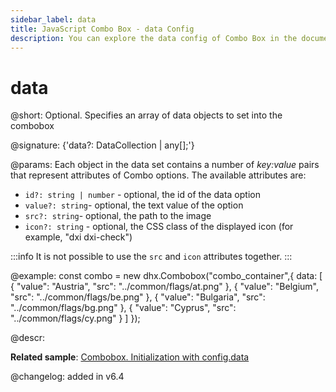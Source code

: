 ```yaml
---
sidebar_label: data
title: JavaScript Combo Box - data Config 
description: You can explore the data config of Combo Box in the documentation of the DHTMLX JavaScript UI library. Browse developer guides and API reference, try out code examples and live demos, and download a free 30-day evaluation version of DHTMLX Suite.
---
```


# data

@short: Optional. Specifies an array of data objects to set into the combobox

@signature: {'data?: DataCollection<any> | any[];'}

@params:
Each object in the data set contains a number of *key:value* pairs that represent attributes of Combo options. The available attributes are:

- `id?: string | number` - optional, the id of the data option
- `value?: string`- optional, the text value of the option
- `src?: string`- optional, the path to the image
- `icon?: string` - optional, the CSS class of the displayed icon (for example, "dxi dxi-check")

:::info
It is not possible to use the `src` and `icon` attributes together.
:::

@example:
const combo = new dhx.Combobox("combo_container",{
    data: [
		{
			"value": "Austria",
			"src": "../common/flags/at.png"
		},
		{
			"value": "Belgium",
			"src": "../common/flags/be.png"
		},
		{
			"value": "Bulgaria",
			"src": "../common/flags/bg.png"
		},
		{
			"value": "Cyprus",
			"src": "../common/flags/cy.png"
		}
	]
});

@descr: 

**Related sample**: [Combobox. Initialization with config.data](https://snippet.dhtmlx.com/8bsb9dji)

@changelog: added in v6.4

[comment]: # (@related: combobox/how_to_start.md#initialize-combobox)

